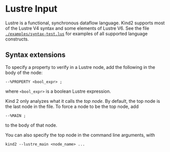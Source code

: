 # Lustre Input

Lustre is a functional, synchronous dataflow language. Kind2 supports most of the Lustre V4 syntax and some elements of Lustre V6. See the file [`./examples/syntax-test.lus`](https://github.com/kind2-mc/kind2/blob/develop/examples/syntax-test.lus) for examples of all supported language constructs.

## Syntax extensions

To specify a property to verify in a Lustre node, add the following in the body of the node:

```
--%PROPERTY <bool_expr> ;
```

where `<bool_expr>` is a boolean Lustre expression.

Kind 2 only analyzes what it calls the *top node*. By default, the top node is the last node in the file. To force a node to be the top node, add

```--%MAIN ;```

to the body of that node.

You can also specify the top node in the command line arguments, with

```
kind2 --lustre_main <node_name> ...
```